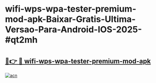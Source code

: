 # wifi-wps-wpa-tester-premium-mod-apk-Baixar-Gratis-Ultima-Versao-Para-Android-IOS-2025-#qt2mh

# <h2><a href="https://ainizakaria.my?title=wifi-wps-wpa-tester-premium-mod-apk&ref=24M">🔗👉 🔴 wifi-wps-wpa-tester-premium-mod-apk</a></h2>

[![acn](https://github.com/user-attachments/assets/0f9c940e-d8b0-45ae-aac7-cd30a18b3e1c)](https://ainizakaria.my?title=wifi-wps-wpa-tester-premium-mod-apk&ref=24M)

